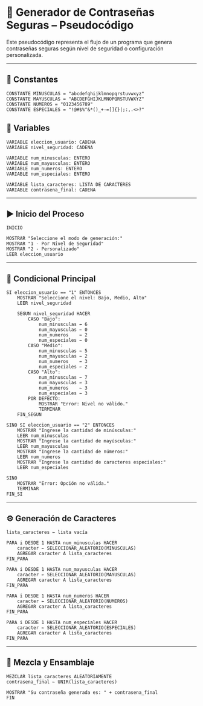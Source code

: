 # 🔐 Generador de Contraseñas Seguras – Pseudocódigo

Este pseudocódigo representa el flujo de un programa que genera contraseñas seguras según nivel de seguridad o configuración personalizada.

---

## 📌 Constantes
```pseudocode
CONSTANTE MINUSCULAS = "abcdefghijklmnopqrstuvwxyz"
CONSTANTE MAYUSCULAS = "ABCDEFGHIJKLMNOPQRSTUVWXYZ"
CONSTANTE NUMEROS = "0123456789"
CONSTANTE ESPECIALES = "!@#$%^&*()_+-=[]{}|;:,.<>?"
```

## 📌 Variables
```pseudocode
VARIABLE eleccion_usuario: CADENA
VARIABLE nivel_seguridad: CADENA

VARIABLE num_minusculas: ENTERO
VARIABLE num_mayusculas: ENTERO
VARIABLE num_numeros: ENTERO
VARIABLE num_especiales: ENTERO

VARIABLE lista_caracteres: LISTA DE CARACTERES
VARIABLE contrasena_final: CADENA
```

---

## ▶️ Inicio del Proceso
```pseudocode
INICIO

MOSTRAR "Seleccione el modo de generación:"
MOSTRAR "1 - Por Nivel de Seguridad"
MOSTRAR "2 - Personalizado"
LEER eleccion_usuario
```

---

## 🔀 Condicional Principal
```pseudocode
SI eleccion_usuario == "1" ENTONCES
    MOSTRAR "Seleccione el nivel: Bajo, Medio, Alto"
    LEER nivel_seguridad

    SEGUN nivel_seguridad HACER
        CASO "Bajo":
            num_minusculas ← 6
            num_mayusculas ← 0
            num_numeros    ← 2
            num_especiales ← 0
        CASO "Medio":
            num_minusculas ← 5
            num_mayusculas ← 2
            num_numeros    ← 3
            num_especiales ← 2
        CASO "Alto":
            num_minusculas ← 7
            num_mayusculas ← 3
            num_numeros    ← 3
            num_especiales ← 3
        POR DEFECTO:
            MOSTRAR "Error: Nivel no válido."
            TERMINAR
    FIN_SEGUN

SINO SI eleccion_usuario == "2" ENTONCES
    MOSTRAR "Ingrese la cantidad de minúsculas:"
    LEER num_minusculas
    MOSTRAR "Ingrese la cantidad de mayúsculas:"
    LEER num_mayusculas
    MOSTRAR "Ingrese la cantidad de números:"
    LEER num_numeros
    MOSTRAR "Ingrese la cantidad de caracteres especiales:"
    LEER num_especiales

SINO
    MOSTRAR "Error: Opción no válida."
    TERMINAR
FIN_SI
```

---

## ⚙️ Generación de Caracteres
```pseudocode
lista_caracteres ← lista vacía

PARA i DESDE 1 HASTA num_minusculas HACER
    caracter ← SELECCIONAR_ALEATORIO(MINUSCULAS)
    AGREGAR caracter A lista_caracteres
FIN_PARA

PARA i DESDE 1 HASTA num_mayusculas HACER
    caracter ← SELECCIONAR_ALEATORIO(MAYUSCULAS)
    AGREGAR caracter A lista_caracteres
FIN_PARA

PARA i DESDE 1 HASTA num_numeros HACER
    caracter ← SELECCIONAR_ALEATORIO(NUMEROS)
    AGREGAR caracter A lista_caracteres
FIN_PARA

PARA i DESDE 1 HASTA num_especiales HACER
    caracter ← SELECCIONAR_ALEATORIO(ESPECIALES)
    AGREGAR caracter A lista_caracteres
FIN_PARA
```

---

## 🔄 Mezcla y Ensamblaje
```pseudocode
MEZCLAR lista_caracteres ALEATORIAMENTE
contrasena_final ← UNIR(lista_caracteres)

MOSTRAR "Su contraseña generada es: " + contrasena_final
FIN
```